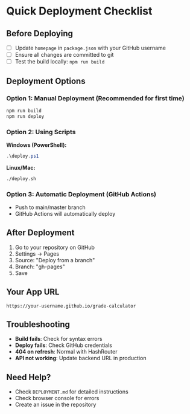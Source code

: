 # Quick Deployment Checklist

## Before Deploying

- [ ] Update `homepage` in `package.json` with your GitHub username
- [ ] Ensure all changes are committed to git
- [ ] Test the build locally: `npm run build`

## Deployment Options

### Option 1: Manual Deployment (Recommended for first time)
```bash
npm run build
npm run deploy
```

### Option 2: Using Scripts
**Windows (PowerShell):**
```powershell
.\deploy.ps1
```

**Linux/Mac:**
```bash
./deploy.sh
```

### Option 3: Automatic Deployment (GitHub Actions)
- Push to main/master branch
- GitHub Actions will automatically deploy

## After Deployment

1. Go to your repository on GitHub
2. Settings → Pages
3. Source: "Deploy from a branch"
4. Branch: "gh-pages"
5. Save

## Your App URL
```
https://your-username.github.io/grade-calculator
```

## Troubleshooting

- **Build fails**: Check for syntax errors
- **Deploy fails**: Check GitHub credentials
- **404 on refresh**: Normal with HashRouter
- **API not working**: Update backend URL in production

## Need Help?
- Check `DEPLOYMENT.md` for detailed instructions
- Check browser console for errors
- Create an issue in the repository 